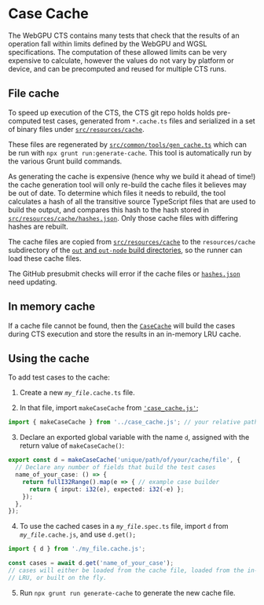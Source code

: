 # Case Cache

The WebGPU CTS contains many tests that check that the results of an operation
fall within limits defined by the WebGPU and WGSL specifications. The
computation of these allowed limits can be very expensive to calculate, however
the values do not vary by platform or device, and can be precomputed and reused
for multiple CTS runs.

## File cache

To speed up execution of the CTS, the CTS git repo holds holds pre-computed
test cases, generated from `*.cache.ts` files and serialized in a set of binary
files under [`src/resources/cache`](../src/resources/cache).

These files are regenerated by [`src/common/tools/gen_cache.ts`](../src/common/tools/gen_cache.ts)
which can be run with `npx grunt run:generate-cache`.
This tool is automatically run by the various Grunt build commands.

As generating the cache is expensive (hence why we build it ahead of time!) the
cache generation tool will only re-build the cache files it believes may be out
of date. To determine which files it needs to rebuild, the tool calculates a
hash of all the transitive source TypeScript files that are used to build the
output, and compares this hash to the hash stored in
[`src/resources/cache/hashes.json`](`../src/resources/cache/hashes.json`). Only
those cache files with differing hashes are rebuilt.

The cache files are copied from [`src/resources/cache`](../src/resources/cache)
to the `resources/cache` subdirectory of the
[`out` and `out-node` build directories](build.md#build-types), so the runner
can load these cache files.

The GitHub presubmit checks will error if the cache files or
[`hashes.json`](`../src/resources/cache/hashes.json`) need updating.

## In memory cache

If a cache file cannot be found, then the [`CaseCache`](../src/webgpu/shader/execution/expression/case_cache.ts)
will build the cases during CTS execution and store the results in an in-memory LRU cache.

## Using the cache

To add test cases to the cache:

1. Create a new <code><i>my_file</i>.cache.ts</code> file.

2. In that file, import `makeCaseCache` from [`'case_cache.js'`](../src/webgpu/shader/execution/expression/case_cache.ts);

```ts
import { makeCaseCache } from '../case_cache.js'; // your relative path may vary
```

3. Declare an exported global variable with the name `d`, assigned with the return value of `makeCaseCache()`:

```ts
export const d = makeCaseCache('unique/path/of/your/cache/file', {
  // Declare any number of fields that build the test cases
  name_of_your_case: () => {
    return fullI32Range().map(e => { // example case builder
      return { input: i32(e), expected: i32(-e) };
    });
  },
});
```

4. To use the cached cases in a <code><i>my_file</i>.spec.ts</code> file, import `d` from <code><i>my_file</i>.cache.js</code>, and use `d.get();`

```ts
import { d } from './my_file.cache.js';

const cases = await d.get('name_of_your_case');
// cases will either be loaded from the cache file, loaded from the in-memory
// LRU, or built on the fly.
```

5. Run `npx grunt run generate-cache` to generate the new cache file.

